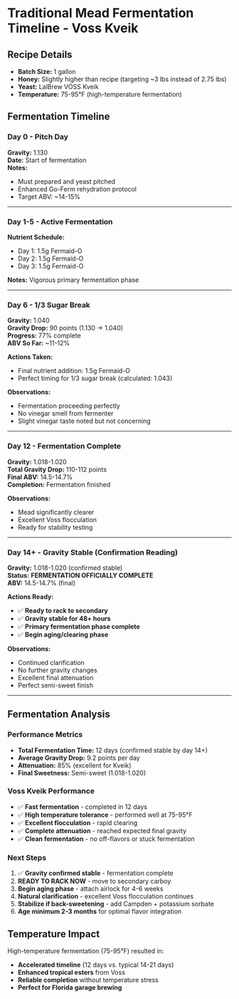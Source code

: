 # Traditional Mead Fermentation Timeline - Voss Kveik

## Recipe Details
- **Batch Size:** 1 gallon
- **Honey:** Slightly higher than recipe (targeting ~3 lbs instead of 2.75 lbs)
- **Yeast:** LalBrew VOSS Kveik
- **Temperature:** 75-95°F (high-temperature fermentation)

## Fermentation Timeline

### Day 0 - Pitch Day
**Gravity:** 1.130  
**Date:** Start of fermentation  
**Notes:** 
- Must prepared and yeast pitched
- Enhanced Go-Ferm rehydration protocol
- Target ABV: ~14-15%

---

### Day 1-5 - Active Fermentation
**Nutrient Schedule:**
- Day 1: 1.5g Fermaid-O
- Day 2: 1.5g Fermaid-O  
- Day 3: 1.5g Fermaid-O

**Notes:** Vigorous primary fermentation phase

---

### Day 6 - 1/3 Sugar Break
**Gravity:** 1.040  
**Gravity Drop:** 90 points (1.130 → 1.040)  
**Progress:** 77% complete  
**ABV So Far:** ~11-12%  

**Actions Taken:**
- Final nutrient addition: 1.5g Fermaid-O
- Perfect timing for 1/3 sugar break (calculated: 1.043)

**Observations:**
- Fermentation proceeding perfectly
- No vinegar smell from fermenter
- Slight vinegar taste noted but not concerning

---

### Day 12 - Fermentation Complete
**Gravity:** 1.018-1.020  
**Total Gravity Drop:** 110-112 points  
**Final ABV:** 14.5-14.7%  
**Completion:** Fermentation finished

**Observations:**
- Mead significantly clearer
- Excellent Voss flocculation
- Ready for stability testing

---

### Day 14+ - Gravity Stable (Confirmation Reading)
**Gravity:** 1.018-1.020 (confirmed stable)  
**Status:** **FERMENTATION OFFICIALLY COMPLETE**  
**ABV:** 14.5-14.7% (final)

**Actions Ready:**
- ✅ **Ready to rack to secondary**
- ✅ **Gravity stable for 48+ hours**
- ✅ **Primary fermentation phase complete**
- ✅ **Begin aging/clearing phase**

**Observations:**
- Continued clarification
- No further gravity changes
- Excellent final attenuation
- Perfect semi-sweet finish

---

## Fermentation Analysis

### Performance Metrics
- **Total Fermentation Time:** 12 days (confirmed stable by day 14+)
- **Average Gravity Drop:** 9.2 points per day
- **Attenuation:** 85% (excellent for Kveik)
- **Final Sweetness:** Semi-sweet (1.018-1.020)

### Voss Kveik Performance
- ✅ **Fast fermentation** - completed in 12 days
- ✅ **High temperature tolerance** - performed well at 75-95°F
- ✅ **Excellent flocculation** - rapid clearing
- ✅ **Complete attenuation** - reached expected final gravity
- ✅ **Clean fermentation** - no off-flavors or stuck fermentation

### Next Steps
1. ✅ **Gravity confirmed stable** - fermentation complete
2. **READY TO RACK NOW** - move to secondary carboy
3. **Begin aging phase** - attach airlock for 4-6 weeks
4. **Natural clarification** - excellent Voss flocculation continues
5. **Stabilize if back-sweetening** - add Campden + potassium sorbate
6. **Age minimum 2-3 months** for optimal flavor integration

## Temperature Impact
High-temperature fermentation (75-95°F) resulted in:
- **Accelerated timeline** (12 days vs. typical 14-21 days)
- **Enhanced tropical esters** from Voss
- **Reliable completion** without temperature stress
- **Perfect for Florida garage brewing**